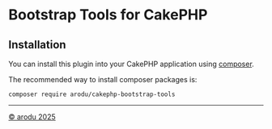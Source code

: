# Bootstrap Tools for CakePHP

## Installation

You can install this plugin into your CakePHP application using [composer](https://getcomposer.org).

The recommended way to install composer packages is:

```
composer require arodu/cakephp-bootstrap-tools
```

----
[© arodu 2025](https://github.com/arodu) 
